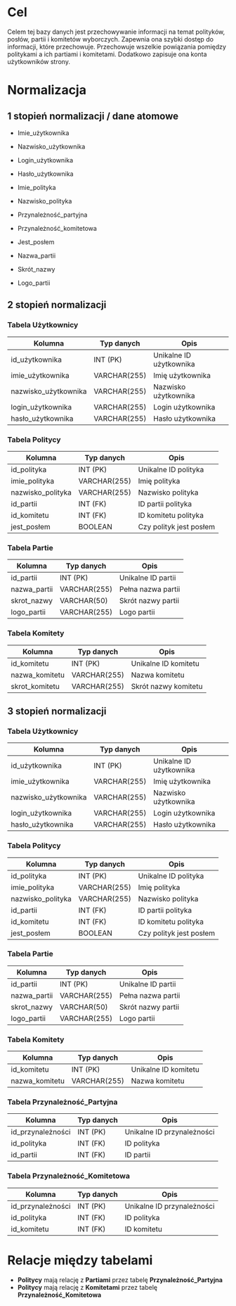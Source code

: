 # Cel

Celem tej bazy danych jest przechowywanie informacji na temat polityków, posłów, partii i komitetów wyborczych.
Zapewnia ona szybki dostęp do informacji, które przechowuje.
Przechowuje wszelkie powiązania pomiędzy politykami a ich partiami i komitetami. 
Dodatkowo zapisuje ona konta użytkowników strony.

# Normalizacja

## 1 stopień normalizacji / dane atomowe

- Imie_użytkownika
- Nazwisko_użytkownika
- Login_użytkownika
- Hasło_użytkownika
 
- Imie_polityka
- Nazwisko_polityka
- Przynależność_partyjna
- Przynależność_komitetowa
- Jest_posłem

- Nazwa_partii
- Skrót_nazwy
- Logo_partii

## 2 stopień normalizacji

### Tabela Użytkownicy
| Kolumna           | Typ danych       | Opis                   |
|-------------------|------------------|------------------------|
| id_użytkownika    | INT (PK)         | Unikalne ID użytkownika|
| imie_użytkownika  | VARCHAR(255)     | Imię użytkownika       |
| nazwisko_użytkownika | VARCHAR(255) | Nazwisko użytkownika   |
| login_użytkownika | VARCHAR(255)     | Login użytkownika      |
| hasło_użytkownika | VARCHAR(255)     | Hasło użytkownika      |

### Tabela Politycy
| Kolumna           | Typ danych       | Opis                   |
|-------------------|------------------|------------------------|
| id_polityka       | INT (PK)         | Unikalne ID polityka   |
| imie_polityka     | VARCHAR(255)     | Imię polityka          |
| nazwisko_polityka | VARCHAR(255)     | Nazwisko polityka      |
| id_partii         | INT (FK)         | ID partii polityka     |
| id_komitetu       | INT (FK)         | ID komitetu polityka   |
| jest_posłem       | BOOLEAN          | Czy polityk jest posłem|

### Tabela Partie
| Kolumna           | Typ danych       | Opis                   |
|-------------------|------------------|------------------------|
| id_partii         | INT (PK)         | Unikalne ID partii     |
| nazwa_partii      | VARCHAR(255)     | Pełna nazwa partii     |
| skrot_nazwy       | VARCHAR(50)      | Skrót nazwy partii     |
| logo_partii       | VARCHAR(255)     | Logo partii            |

### Tabela Komitety
| Kolumna           | Typ danych       | Opis                   |
|-------------------|------------------|------------------------|
| id_komitetu       | INT (PK)         | Unikalne ID komitetu   |
| nazwa_komitetu    | VARCHAR(255)     | Nazwa komitetu         |
| skrot_komitetu    | VARCHAR(255)     | Skrót nazwy komitetu   |

## 3 stopień normalizacji

### Tabela Użytkownicy
| Kolumna           | Typ danych       | Opis                   |
|-------------------|------------------|------------------------|
| id_użytkownika    | INT (PK)         | Unikalne ID użytkownika|
| imie_użytkownika  | VARCHAR(255)     | Imię użytkownika       |
| nazwisko_użytkownika | VARCHAR(255) | Nazwisko użytkownika   |
| login_użytkownika | VARCHAR(255)     | Login użytkownika      |
| hasło_użytkownika | VARCHAR(255)     | Hasło użytkownika      |

### Tabela Politycy
| Kolumna           | Typ danych       | Opis                   |
|-------------------|------------------|------------------------|
| id_polityka       | INT (PK)         | Unikalne ID polityka   |
| imie_polityka     | VARCHAR(255)     | Imię polityka          |
| nazwisko_polityka | VARCHAR(255)     | Nazwisko polityka      |
| id_partii         | INT (FK)         | ID partii polityka     |
| id_komitetu       | INT (FK)         | ID komitetu polityka   |
| jest_posłem       | BOOLEAN          | Czy polityk jest posłem|

### Tabela Partie
| Kolumna           | Typ danych       | Opis                   |
|-------------------|------------------|------------------------|
| id_partii         | INT (PK)         | Unikalne ID partii     |
| nazwa_partii      | VARCHAR(255)     | Pełna nazwa partii     |
| skrot_nazwy       | VARCHAR(50)      | Skrót nazwy partii     |
| logo_partii       | VARCHAR(255)     | Logo partii            |

### Tabela Komitety
| Kolumna           | Typ danych       | Opis                   |
|-------------------|------------------|------------------------|
| id_komitetu       | INT (PK)         | Unikalne ID komitetu   |
| nazwa_komitetu    | VARCHAR(255)     | Nazwa komitetu         |

### Tabela Przynależność_Partyjna
| Kolumna           | Typ danych       | Opis                   |
|-------------------|------------------|------------------------|
| id_przynależności | INT (PK)         | Unikalne ID przynależności |
| id_polityka       | INT (FK)         | ID polityka            |
| id_partii         | INT (FK)         | ID partii              |

### Tabela Przynależność_Komitetowa
| Kolumna           | Typ danych       | Opis                   |
|-------------------|------------------|------------------------|
| id_przynależności | INT (PK)         | Unikalne ID przynależności |
| id_polityka       | INT (FK)         | ID polityka            |
| id_komitetu       | INT (FK)         | ID komitetu            |

# Relacje między tabelami
- **Politycy** mają relację z **Partiami** przez tabelę **Przynależność_Partyjna**
- **Politycy** mają relację z **Komitetami** przez tabelę **Przynależność_Komitetowa**

